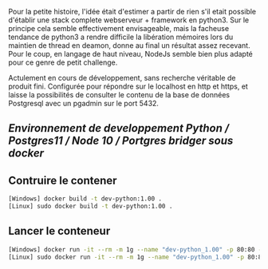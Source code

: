 Pour la petite histoire, l'idée était d'estimer a partir de rien s'il etait possible d'établir une stack complete webserveur + framework en python3.
Sur le principe cela semble effectivement envisageable, mais la facheuse tendance de python3 a rendre difficile la libération mémoires lors du maintien de thread en deamon, donne au final un résultat assez recevant. Pour le coup, en langage de haut niveau, NodeJs semble bien plus adapté pour ce genre de petit challenge.

Actulement en cours de développement, sans recherche véritable de produit fini.
Configurée pour répondre sur le localhost en http et https, et laisse la possibilités de consulter le contenu de la base de données Postgresql avec un pgadmin sur le port 5432.

## _Environnement de developpement Python / Postgres11 / Node 10 / Portgres bridger sous docker_

## Contruire le contener
```bash
[Windows] docker build -t dev-python:1.00 .
[Linux] sudo docker build -t dev-python:1.00 .
 ```

 ## Lancer le conteneur
```bash 
[Windows] docker run -it --rm -m 1g --name "dev-python_1.00" -p 80:80 -p 443:443 -p 5432:5432 -v "%cd%/source":/var/source -v "%cd%/persistant_data":/var/lib/postgresql/data dev-python:1.00
[Linux] sudo docker run -it --rm -m 1g --name "dev-python_1.00" -p 80:80 -p 443:443 -p 5432:5432 -v "`pwd`/source":/var/source -v "`pwd`/persistant_data":/var/lib/postgresql/data dev-python:1.00
```